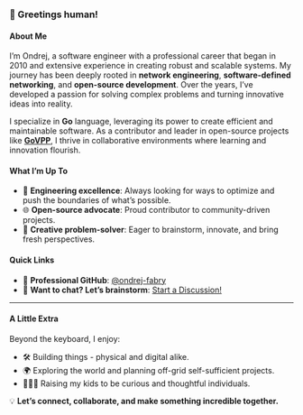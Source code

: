 ### 👋 Greetings human!

#### About Me
I’m Ondrej, a software engineer with a professional career that began in 2010 and extensive experience in creating robust and scalable systems. My journey has been deeply rooted in **network engineering**, **software-defined networking**, and **open-source development**. Over the years, I’ve developed a passion for solving complex problems and turning innovative ideas into reality.

I specialize in **Go** language, leveraging its power to create efficient and maintainable software. As a contributor and leader in open-source projects like [**GoVPP**](https://github.com/FDio/govpp), I thrive in collaborative environments where learning and innovation flourish.

#### What I’m Up To
- 🚀 **Engineering excellence**: Always looking for ways to optimize and push the boundaries of what’s possible.
- 🌐 **Open-source advocate**: Proud contributor to community-driven projects.
- 🧠 **Creative problem-solver**: Eager to brainstorm, innovate, and bring fresh perspectives.

#### Quick Links
- 💼 **Professional GitHub**: [@ondrej-fabry](https://github.com/ondrej-fabry)
- 💬 **Want to chat? Let’s brainstorm**: [Start a Discussion!](https://github.com/ondrajz/ondrajz/discussions/new)

---

#### A Little Extra  
Beyond the keyboard, I enjoy:
- 🛠️ Building things - physical and digital alike.
- 🌍 Exploring the world and planning off-grid self-sufficient projects.
- 👨‍👩‍👧 Raising my kids to be curious and thoughtful individuals.

💡 **Let’s connect, collaborate, and make something incredible together.**

<!--
**ofabry/ofabry** is a ✨ _special_ ✨ repository because its `README.md` (this file) appears on your GitHub profile.

Here are some ideas to get you started:

- 🔭 I’m currently working on ...
- 🌱 I’m currently learning ...
- 👯 I’m looking to collaborate on ...
- 🤔 I’m looking for help with ...
- 💬 Ask me about ...
- 📫 How to reach me: ...
- 😄 Pronouns: ...
- ⚡ Fun fact: ...
-->
